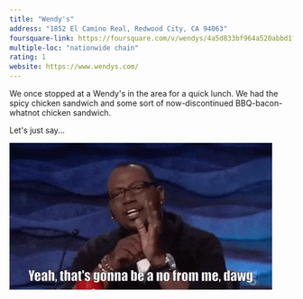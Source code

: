 ```yaml
---
title: "Wendy's"
address: "1852 El Camino Real, Redwood City, CA 94063"
foursquare-link: https://foursquare.com/v/wendys/4a5d833bf964a520abbd1fe3
multiple-loc: "nationwide chain"
rating: 1
website: https://www.wendys.com/
---
```


We once stopped at a Wendy's in the area for a quick lunch. We had the spicy chicken sandwich and some sort of
now-discontinued BBQ-bacon-whatnot chicken sandwich.

Let's just say...

[![Yeah, that's gonna be a no from me, dawg](/assets/images/misc/no-randy-jackson-dawg.gif)](https://tenor.com/view/no-randy-jackson-dawg-gif-12730917)
